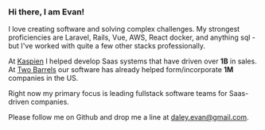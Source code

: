 ### Hi there, I am Evan!

I love creating software and solving complex challenges.
My strongest proficiencies are Laravel, Rails, Vue, AWS, React docker, and anything sql -
but I've worked with quite a few other stacks professionally.


At
[Kaspien](https://www.kaspien.com/software/)
I helped develop Saas systems that have driven over **1B** in sales. At
[Two Barrels](https://www.twobarrels.com/)
our software has already helped form/incorporate **1M** companies in the US. 


Right now my primary focus is leading fullstack software teams for Saas-driven companies.

<!-- During weekends at [Nucamp](https://www.nucamp.co/) I've led over 60 workshops, instructing students on the basics and best practices of MERN software development. --> 



Please follow me on Github and drop me a line at daley.evan@gmail.com.
